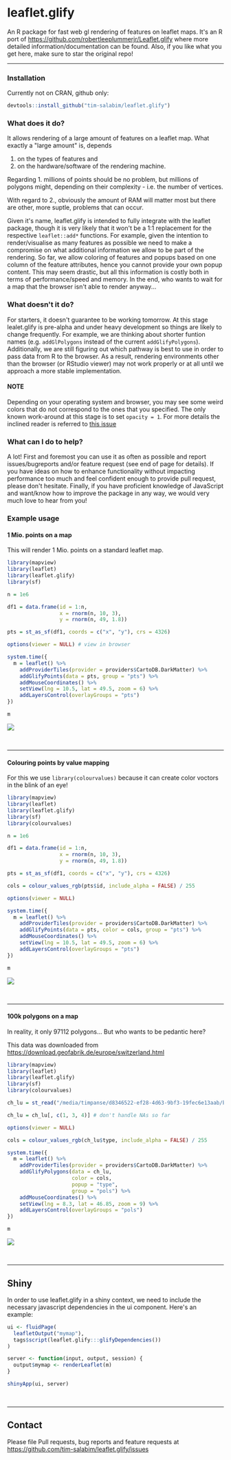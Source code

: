 # leaflet.glify

An R package for fast web gl rendering of features on leaflet maps.
It's an R port of https://github.com/robertleeplummerjr/Leaflet.glify where 
more detailed information/documentation can be found. Also, if you like 
what you get here, make sure to star the original repo!

-----

### Installation

Currently not on CRAN, github only:

```r
devtools::install_github("tim-salabim/leaflet.glify")
```

### What does it do?

It allows rendering of a large amount of features on a leaflet map. 
What exactly a "large amount" is, depends 

1. on the types of features and
2. on the hardware/software of the rendering machine. 

Regarding 1. millions of points should be no problem, but millions 
of polygons might, depending on their complexity - i.e. the number of 
vertices.

With regard to 2., obviously the amount of RAM will matter most but
there are other, more suptle, problems that can occur. 

Given it's name, leaflet.glify is intended to fully integrate with the 
leaflet package, though it is very likely that it won't be a 1:1
replacement for the respective `leaflet::add*` functions. For example, 
given the intention to render/visualise as many features as possible we
need to make a compromise on what additional information we allow to be 
part of the rendering. So far, we allow coloring of features and popups
based on one column of the feature attributes, hence you cannot provide 
your own popup content. This may seem drastic, but all this information 
is costly both in terms of performance/speed and memory. In the end, who
wants to wait for a map that the browser isn't able to render anyway...

### What doesn't it do?

For starters, it doesn't guarantee to be working tomorrow. At this stage
lealet.glify is pre-alpha and under heavy development so things are 
likely to change frequently. For example, we are thinking about shorter 
funtion names (e.g. `addGlPolygons` instead of the current 
`addGlifyPolygons`). Additionally, we are still figuring out which 
pathway is best to use in order to pass data from R to the browser. As
a result, rendering environments other than the browser (or RStudio 
viewer) may not work properly or at all until we approach a more stable 
implementation.

#### NOTE

Depending on your operating system and browser, you may
see some weird colors that do not correspond to the ones that you
specified. The only known work-around at this stage is to set `opacity = 1`. 
For more details the inclined reader is referred to [this issue](https://github.com/tim-salabim/leaflet.glify/issues/4)

### What can I do to help?

A lot! First and foremost you can use it as often as possible and report
issues/bugreports and/or feature request (see end of page for details). 
If you have ideas on how to enhance functionality without impacting
performance too much and feel confident enough to provide pull
request, please don't hesitate. Finally, if you have proficient 
knowledge of JavaScript and want/know how to improve the package in any 
way, we would very much love to hear from you!

### Example usage

#### 1 Mio. points on a map

This will render 1 Mio. points on a standard leaflet map. 

```r
library(mapview)
library(leaflet)
library(leaflet.glify)
library(sf)

n = 1e6

df1 = data.frame(id = 1:n,
                 x = rnorm(n, 10, 3),
                 y = rnorm(n, 49, 1.8))

pts = st_as_sf(df1, coords = c("x", "y"), crs = 4326)

options(viewer = NULL) # view in browser

system.time({
  m = leaflet() %>%
    addProviderTiles(provider = providers$CartoDB.DarkMatter) %>%
    addGlifyPoints(data = pts, group = "pts") %>%
    addMouseCoordinates() %>%
    setView(lng = 10.5, lat = 49.5, zoom = 6) %>% 
    addLayersControl(overlayGroups = "pts")
})

m
```
![](readme_figs/pts_blue.png)

<br>

-----

#### Colouring points by value mapping

For this we use `library(colourvalues)` because it can create color 
voctors in the blink of an eye!

```r
library(mapview)
library(leaflet)
library(leaflet.glify)
library(sf)
library(colourvalues)

n = 1e6

df1 = data.frame(id = 1:n,
                 x = rnorm(n, 10, 3),
                 y = rnorm(n, 49, 1.8))

pts = st_as_sf(df1, coords = c("x", "y"), crs = 4326)

cols = colour_values_rgb(pts$id, include_alpha = FALSE) / 255

options(viewer = NULL)

system.time({
  m = leaflet() %>%
    addProviderTiles(provider = providers$CartoDB.DarkMatter) %>%
    addGlifyPoints(data = pts, color = cols, group = "pts") %>%
    addMouseCoordinates() %>%
    setView(lng = 10.5, lat = 49.5, zoom = 6) %>% 
    addLayersControl(overlayGroups = "pts")
})

m
```
![](readme_figs/pts_viridis.png)

<br>

-----

#### 100k polygons on a map

In reality, it only 97112 polygons... But who wants to be pedantic here?

This data was downloaded from https://download.geofabrik.de/europe/switzerland.html

```r
library(mapview)
library(leaflet)
library(leaflet.glify)
library(sf)
library(colourvalues)

ch_lu = st_read("/media/timpanse/d8346522-ef28-4d63-9bf3-19fec6e13aab/bu_lenovo/software/testing/mapview/switzerland/landuse.shp")

ch_lu = ch_lu[, c(1, 3, 4)] # don't handle NAs so far

options(viewer = NULL)

cols = colour_values_rgb(ch_lu$type, include_alpha = FALSE) / 255

system.time({
  m = leaflet() %>%
    addProviderTiles(provider = providers$CartoDB.DarkMatter) %>%
    addGlifyPolygons(data = ch_lu, 
                     color = cols, 
                     popup = "type",
                     group = "pols") %>%
    addMouseCoordinates() %>%
    setView(lng = 8.3, lat = 46.85, zoom = 9) %>% 
    addLayersControl(overlayGroups = "pols")
})

m
```

![](readme_figs/polys_ch.png)

<br>

-----

## Shiny ##

In order to use leaflet.glify in a shiny context, we need to include the
necessary javascript dependencies in the ui component. Here's an example:

```r
ui <- fluidPage(
  leafletOutput("mymap"),
  tags$script(leaflet.glify:::glifyDependencies())
)

server <- function(input, output, session) {
  output$mymap <- renderLeaflet(m)
}

shinyApp(ui, server)
```
<br>

-----


## Contact ##

Please file Pull requests, bug reports and feature requests at https://github.com/tim-salabim/leaflet.glify/issues

